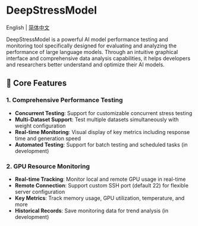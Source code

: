 # DeepStressModel

English | [简体中文](./README_zh-CN.md)

DeepStressModel is a powerful AI model performance testing and monitoring tool specifically designed for evaluating and analyzing the performance of large language models. Through an intuitive graphical interface and comprehensive data analysis capabilities, it helps developers and researchers better understand and optimize their AI models.

## 🌟 Core Features

### 1. Comprehensive Performance Testing
- **Concurrent Testing**: Support for customizable concurrent stress testing
- **Multi-Dataset Support**: Test multiple datasets simultaneously with weight configuration
- **Real-time Monitoring**: Visual display of key metrics including response time and generation speed
- **Automated Testing**: Support for batch testing and scheduled tasks (in development)

### 2. GPU Resource Monitoring
- **Real-time Tracking**: Monitor local and remote GPU usage in real-time
- **Remote Connection**: Support custom SSH port (default 22) for flexible server configuration
- **Key Metrics**: Track memory usage, GPU utilization, temperature, and more
- **Historical Records**: Save monitoring data for trend analysis (in development) 
